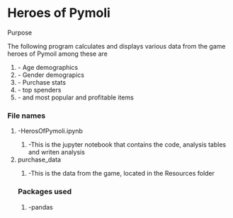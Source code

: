 <h1><b>Heroes of Pymoli</b></h1>

</h3> Purpose</h3>
<p>The following program calculates and displays various data from the game heroes of Pymoil
among these are</p>
<ol>
	<li>- Age demographics</li> 
	<li>- Gender demograpics</li>
	<li>- Purchase stats</li> 
	<li>- top spenders</li>
	<li>- and most popular and profitable items</li>
</ol>

<h3>File names</h3>
<ol>
	<li>-HerosOfPymoli.ipynb</li> 
	<ol>
		<li>-This is the jupyter notebook that contains the code, analysis tables and writen analysis</li>
	</ol>
	<li>purchase_data</li>
 	<ol>
		<li>-This is the data from the game, located in the Resources folder</li>
	</ol>

<h3>Packages used</h3>
<ol>
	<li>-pandas</li>
</ol>




























